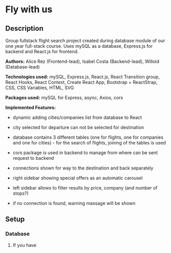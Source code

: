 # Fly with us

## Description

Group fullstack flight search project created during database module of our one year full-stack course. Uses mySQL as a database, Express.js for backend and React.js for frontend.

**Authors:** Alice Rez (Frontend-lead), Isabel Costa (Backend-lead), Willoid (Database-lead)

**Technologies used:** mySQL, Express.js, React.js, React Transition group, React Hooks, React Context, Create React App, Bootstrap + ReactStrap, CSS, CSS Variables, HTML, SVG

**Packages used:** mySQL for Express, async, Axios, cors

**Implemented Features:**

- dynamic adding cities/companies list from database to React

- city selected for departure can not be selected for destination

- database contains 3 different tables (one for flights, one for companies and one for cities) - for the search of flights, joining of the tables is used

- cors package is used in backend to manage from where can be sent request to backend

- connections shown for way to the destination and back separately

- right sidebar showing special offers as an automatic carousel

- left sidebar allows to filter results by price, company (and number of stops?)

- if no connection is found, warning massage will be shown

## Setup

### Database

1. If you have
